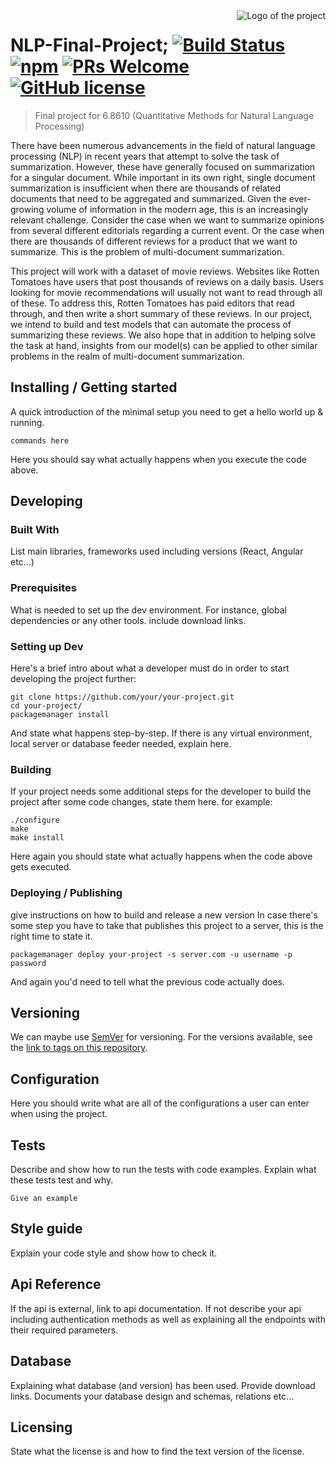 <img src="https://venturebeat.com/wp-content/uploads/2018/09/natural-language-processing-e1572968977211.jpg?fit=750%2C375&strip=all" alt="Logo of the project" align="right">

# NLP-Final-Project; [![Build Status](https://img.shields.io/travis/npm/npm/latest.svg?style=flat-square)](https://travis-ci.org/npm/npm) [![npm](https://img.shields.io/npm/v/npm.svg?style=flat-square)](https://www.npmjs.com/package/npm) [![PRs Welcome](https://img.shields.io/badge/PRs-welcome-brightgreen.svg?style=flat-square)](http://makeapullrequest.com) [![GitHub license](https://img.shields.io/badge/license-MIT-blue.svg?style=flat-square)](https://github.com/your/your-project/blob/master/LICENSE)
> Final project for 6.8610 (Quantitative Methods for Natural Language Processing)

There have been numerous advancements in the field of natural language processing (NLP) in
recent years that attempt to solve the task of summarization. However, these have generally
focused on summarization for a singular document. While important in its own right, single
document summarization is insufficient when there are thousands of related documents that need
to be aggregated and summarized. Given the ever-growing volume of information in the modern
age, this is an increasingly relevant challenge. Consider the case when we want to summarize
opinions from several different editorials regarding a current event. Or the case when there are
thousands of different reviews for a product that we want to summarize. This is the problem of
multi-document summarization.

This project will work with a dataset of movie reviews. Websites like Rotten Tomatoes have
users that post thousands of reviews on a daily basis. Users looking for movie recommendations
will usually not want to read through all of these. To address this, Rotten Tomatoes has paid
editors that read through, and then write a short summary of these reviews. In our project, we
intend to build and test models that can automate the process of summarizing these reviews. We
also hope that in addition to helping solve the task at hand, insights from our model(s) can be
applied to other similar problems in the realm of multi-document summarization.

## Installing / Getting started

A quick introduction of the minimal setup you need to get a hello world up &
running.

```shell
commands here
```

Here you should say what actually happens when you execute the code above.

## Developing

### Built With
List main libraries, frameworks used including versions (React, Angular etc...)

### Prerequisites
What is needed to set up the dev environment. For instance, global dependencies or any other tools. include download links.


### Setting up Dev

Here's a brief intro about what a developer must do in order to start developing
the project further:

```shell
git clone https://github.com/your/your-project.git
cd your-project/
packagemanager install
```

And state what happens step-by-step. If there is any virtual environment, local server or database feeder needed, explain here.

### Building

If your project needs some additional steps for the developer to build the
project after some code changes, state them here. for example:

```shell
./configure
make
make install
```

Here again you should state what actually happens when the code above gets
executed.

### Deploying / Publishing
give instructions on how to build and release a new version
In case there's some step you have to take that publishes this project to a
server, this is the right time to state it.

```shell
packagemanager deploy your-project -s server.com -u username -p password
```

And again you'd need to tell what the previous code actually does.

## Versioning

We can maybe use [SemVer](http://semver.org/) for versioning. For the versions available, see the [link to tags on this repository](/tags).


## Configuration

Here you should write what are all of the configurations a user can enter when using the project.

## Tests

Describe and show how to run the tests with code examples.
Explain what these tests test and why.

```shell
Give an example
```

## Style guide

Explain your code style and show how to check it.

## Api Reference

If the api is external, link to api documentation. If not describe your api including authentication methods as well as explaining all the endpoints with their required parameters.


## Database

Explaining what database (and version) has been used. Provide download links.
Documents your database design and schemas, relations etc... 

## Licensing

State what the license is and how to find the text version of the license.
